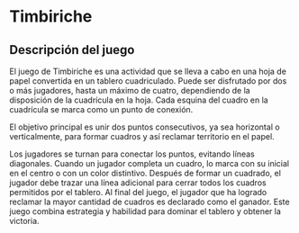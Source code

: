 # Timbiriche

## Descripción del juego

El juego de Timbiriche es una actividad que se lleva a cabo en una hoja de papel convertida en un tablero cuadriculado. Puede ser disfrutado por dos o más jugadores, 
hasta un máximo de cuatro, dependiendo de la disposición de la cuadrícula en la hoja. Cada esquina del cuadro en la cuadrícula se marca como un punto de conexión. 

El objetivo principal es unir dos puntos consecutivos, ya sea horizontal o verticalmente, para formar cuadros y así reclamar territorio en el papel. 

Los jugadores se turnan para conectar los puntos, evitando líneas diagonales. Cuando un jugador completa un cuadro, lo marca con su inicial en el centro o con un color distintivo.
Después de formar un cuadrado, el jugador debe trazar una línea adicional para cerrar todos los cuadros permitidos por el tablero. 
Al final del juego, el jugador que ha logrado reclamar la mayor cantidad de cuadros es declarado como el ganador. 
Este juego combina estrategia y habilidad para dominar el tablero y obtener la victoria.
